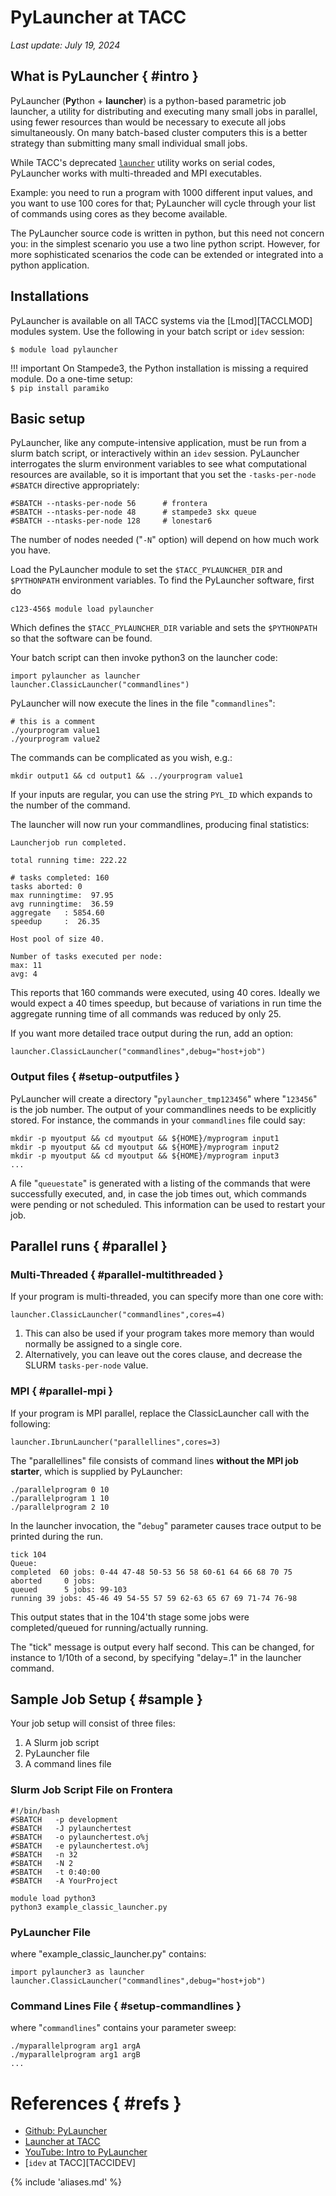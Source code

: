 # PyLauncher at TACC
*Last update: July 19, 2024*

## What is PyLauncher { #intro }

PyLauncher (**Py**thon + **launcher**) is a python-based parametric job launcher, a utility for distributing and executing many small jobs in parallel, using fewer  resources than would be necessary to execute all jobs simultaneously. On many batch-based cluster computers this is a better strategy than submitting many small individual small jobs.

While TACC's deprecated [`launcher`](../launcher) utility works on serial codes, PyLauncher works with multi-threaded and MPI executables.  

Example: you need to run a program with 1000 different input values, and you want to use 100 cores for that; PyLauncher will cycle through your list of commands using cores as they become available. 

The PyLauncher source code is written in python, but this need not concern you: in the simplest scenario you use a two line python script. However, for more sophisticated scenarios the code can be extended or integrated into a python application.

## Installations

PyLauncher is available on all TACC systems via the [Lmod][TACCLMOD] modules system.  Use the following in your batch script or `idev` session:

```cmd-line
$ module load pylauncher
```

!!! important
	On Stampede3, the Python installation is missing a required module.  Do a one-time setup:<br>
	`$ pip install paramiko`
 
## Basic setup

PyLauncher, like any compute-intensive application, must be run from a slurm batch script, or interactively within an `idev` session. PyLauncher interrogates the slurm environment variables to see what computational resources are available, so it is important that you set the `-tasks-per-node` `#SBATCH` directive appropriately:

```job-script
#SBATCH --ntasks-per-node 56      # frontera
#SBATCH --ntasks-per-node 48      # stampede3 skx queue
#SBATCH --ntasks-per-node 128     # lonestar6
```

The number of nodes needed ("`-N`" option) will depend on how much work you have.

Load the PyLauncher module to set the `$TACC_PYLAUNCHER_DIR` and `$PYTHONPATH` environment variables. To find the PyLauncher software, first do

```cmd-line
c123-456$ module load pylauncher
```

Which defines the `$TACC_PYLAUNCHER_DIR` variable and sets the `$PYTHONPATH` so that the software can be found.

Your batch script can then invoke python3 on the launcher code:

```syntax
import pylauncher as launcher
launcher.ClassicLauncher("commandlines")
```

PyLauncher will now execute the lines in the file "`commandlines`":

```job-script
# this is a comment
./yourprogram value1
./yourprogram value2
```

The commands can be complicated as you wish, e.g.:

```job-script
mkdir output1 && cd output1 && ../yourprogram value1
```

If your inputs are regular, you can use the string `PYL_ID` which expands to the number of the command. 

The launcher will now run your commandlines, producing final statistics:

```syntax
Launcherjob run completed.

total running time: 222.22

# tasks completed: 160
tasks aborted: 0
max runningtime:  97.95
avg runningtime:  36.59
aggregate  	: 5854.60
speedup    	:  26.35

Host pool of size 40.

Number of tasks executed per node:
max: 11
avg: 4
```

This reports that 160 commands were executed, using 40 cores. Ideally we would expect a 40 times speedup, but because of variations in run time the aggregate running time of all commands was reduced by only 25.

If you want more detailed trace output during the run, add an option:

```syntax
launcher.ClassicLauncher("commandlines",debug="host+job")
```

### Output files { #setup-outputfiles }

PyLauncher will create a directory "`pylauncher_tmp123456`" where "`123456`" is the job number. The output of your commandlines needs to be explicitly stored. For instance, the commands in your `commandlines` file could say:

```syntax
mkdir -p myoutput && cd myoutput && ${HOME}/myprogram input1
mkdir -p myoutput && cd myoutput && ${HOME}/myprogram input2
mkdir -p myoutput && cd myoutput && ${HOME}/myprogram input3
...
```

A file "`queuestate`" is generated with a listing of the commands that were successfully executed, and, in case the job times out, which commands were pending or not scheduled. This information can be used to restart your job.

## Parallel runs { #parallel }

### Multi-Threaded { #parallel-multithreaded }

If your program is multi-threaded, you can specify more than one core with:

	launcher.ClassicLauncher("commandlines",cores=4)

1. This can also be used if your program takes more memory than would normally be assigned to a single core.  
2. Alternatively, you can leave out the cores clause, and decrease the SLURM `tasks-per-node` value.

### MPI { #parallel-mpi }

If your program is MPI parallel, replace the ClassicLauncher call with the following:

```syntax
launcher.IbrunLauncher("parallellines",cores=3)
```

The "parallellines" file consists of command lines **without the MPI job starter**, which is supplied by PyLauncher:

```syntax
./parallelprogram 0 10
./parallelprogram 1 10
./parallelprogram 2 10
```

In the launcher invocation, the "`debug`" parameter causes trace output to be printed during the run. 

```syntax
tick 104
Queue:
completed  60 jobs: 0-44 47-48 50-53 56 58 60-61 64 66 68 70 75
aborted 	0 jobs:
queued  	5 jobs: 99-103
running	39 jobs: 45-46 49 54-55 57 59 62-63 65 67 69 71-74 76-98
```

This output states that in the 104'th stage some jobs were completed/queued for running/actually running. 

The  "tick" message is output every half second. This can be changed, for instance to 1/10th of a second, by specifying "delay=.1" in the launcher command.

## Sample Job Setup { #sample }

Your job setup will consist of three files:

1. A Slurm job script
2. PyLauncher file
3. A command lines file

### Slurm Job Script File on Frontera

```job-script
#!/bin/bash
#SBATCH   -p development
#SBATCH   -J pylaunchertest
#SBATCH   -o pylaunchertest.o%j
#SBATCH   -e pylaunchertest.o%j
#SBATCH   -n 32
#SBATCH   -N 2
#SBATCH   -t 0:40:00
#SBATCH   -A YourProject

module load python3
python3 example_classic_launcher.py
```

### PyLauncher File

where "example_classic_launcher.py" contains:

```syntax
import pylauncher3 as launcher
launcher.ClassicLauncher("commandlines",debug="host+job")
```

### Command Lines File { #setup-commandlines } 

where "`commandlines`" contains your parameter sweep:

```job-script
./myparallelprogram arg1 argA
./myparallelprogram arg1 argB
...
```

# References { #refs }

* [Github: PyLauncher](https://github.com/TACC/pylauncher)
* [Launcher at TACC](https://docs.tacc.utexas.edu/software/launcher)
* [YouTube: Intro to PyLauncher](https://www.youtube.com/watch?v=-zIO8GY7ev8)
* [`idev` at TACC][TACCIDEV]


{% include 'aliases.md' %}
